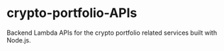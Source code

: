 # crypto-portfolio-APIs
Backend Lambda APIs for the crypto portfolio related services built with Node.js.
